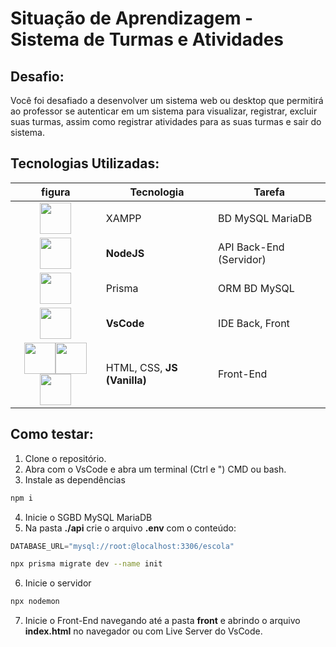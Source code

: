 # Situação de Aprendizagem - Sistema de Turmas e Atividades

## Desafio:
Você foi desafiado a desenvolver um sistema web ou desktop que permitirá ao professor se autenticar em um sistema para visualizar, registrar, excluir suas turmas, assim como registrar atividades para as suas turmas e sair do sistema.

## Tecnologias Utilizadas:

figura|Tecnologia|Tarefa|
|:-:|-|-|
|[<img src="https://w7.pngwing.com/pngs/717/111/png-transparent-mysql-round-logo-tech-companies-thumbnail.png" style="width:50px;">](https://www.apachefriends.org/pt_br/index.html)|XAMPP|BD MySQL MariaDB
|[<img src="https://static-00.iconduck.com/assets.00/node-js-icon-454x512-nztofx17.png" style="width:50px;">](https://nodejs.org/en)|**NodeJS**|API Back-End (Servidor)|
|[<img src="https://i.pinimg.com/originals/39/b2/e4/39b2e4ad77c23a2c11e5950a7dfa2aec.png" style="width:50px;">](https://www.prisma.io/)|Prisma|ORM BD MySQL|
|[<img src="https://logowik.com/content/uploads/images/visual-studio-code7642.jpg" style="width:50px;">](https://code.visualstudio.com/)|**VsCode**|IDE Back, Front|
|[<img src="https://cdn-icons-png.flaticon.com/512/919/919827.png" style="width:50px">](https://developer.mozilla.org/pt-BR/docs/Web/HTML)[<img src="https://cdn-icons-png.flaticon.com/512/919/919826.png" style="width:50px">](https://developer.mozilla.org/pt-BR/docs/Web/CSS)[<img src="https://cdn5.vectorstock.com/i/1000x1000/27/74/vanilla-javascript-language-vector-31602774.jpg" style="width:50px">](https://developer.mozilla.org/pt-BR/docs/Web/JavaScript)|HTML, CSS, **JS (Vanilla)**|Front-End|

## Como testar:
1. Clone o repositório.
2. Abra com o VsCode e abra um terminal (Ctrl e ") CMD ou bash.
3. Instale as dependências
```bash
npm i
```
4. Inicie o SGBD MySQL MariaDB
5. Na pasta **./api** crie o arquivo **.env** com o conteúdo:
```js
DATABASE_URL="mysql://root:@localhost:3306/escola"
```
```bash
npx prisma migrate dev --name init
```
6. Inicie o servidor
```bash
npx nodemon
```
7. Inicie o Front-End navegando até a pasta **front** e abrindo o arquivo **index.html** no navegador ou com Live Server do VsCode.
